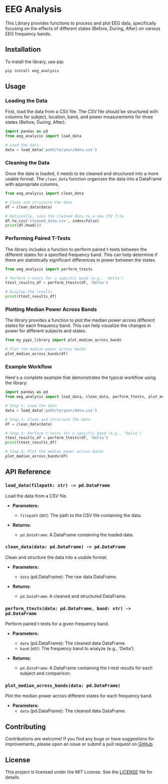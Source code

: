 # EEG Analysis

This Library provides functions to process and plot EEG data, specifically focusing on the effects of different states (Before, During, After) on various EEG frequency bands.

## Installation

To install the library, use pip:

```bash
pip install eeg_analysis
```

## Usage

### Loading the Data

First, load the data from a CSV file. The CSV file should be structured with columns for subject, location, band, and power measurements for three states (Before, During, After).

```python
import pandas as pd
from eeg_analysis import load_data

# Load the data
data = load_data('path/to/your/data.csv')
```

### Cleaning the Data

Once the data is loaded, it needs to be cleaned and structured into a more usable format. The `clean_data` function organizes the data into a DataFrame with appropriate columns.

```python
from eeg_analysis import clean_data

# Clean and structure the data
df = clean_data(data)

# Optionally, save the cleaned data to a new CSV file
df.to_csv('cleaned_data.csv', index=False)
print(df.head())
```

### Performing Paired T-Tests

The library includes a function to perform paired t-tests between the different states for a specified frequency band. This can help determine if there are statistically significant differences in power between the states.

```python
from eeg_analysis import perform_ttests

# Perform t-tests for a specific band (e.g., 'Delta')
ttest_results_df = perform_ttests(df, 'Delta')

# Display the results
print(ttest_results_df)
```

### Plotting Median Power Across Bands

The library provides a function to plot the median power across different states for each frequency band. This can help visualize the changes in power for different subjects and states.

```python
from my_pypi_library import plot_median_across_bands

# Plot the median power across bands
plot_median_across_bands(df)
```

### Example Workflow

Here's a complete example that demonstrates the typical workflow using the library:

```python
import pandas as pd
from eeg_analysis import load_data, clean_data, perform_ttests, plot_median_across_bands

# Step 1: Load the data
data = load_data('path/to/your/data.csv')

# Step 2: Clean and structure the data
df = clean_data(data)

# Step 3: Perform t-tests for a specific band (e.g., 'Delta')
ttest_results_df = perform_ttests(df, 'Delta')
print(ttest_results_df)

# Step 4: Plot the median power across bands
plot_median_across_bands(df)
```

## API Reference

### `load_data(filepath: str) -> pd.DataFrame`

Load the data from a CSV file.

- **Parameters:**
  - `filepath` (str): The path to the CSV file containing the data.

- **Returns:**
  - `pd.DataFrame`: A DataFrame containing the loaded data.

### `clean_data(data: pd.DataFrame) -> pd.DataFrame`

Clean and structure the data into a usable format.

- **Parameters:**
  - `data` (pd.DataFrame): The raw data DataFrame.

- **Returns:**
  - `pd.DataFrame`: A cleaned and structured DataFrame.

### `perform_ttests(data: pd.DataFrame, band: str) -> pd.DataFrame`

Perform paired t-tests for a given frequency band.

- **Parameters:**
  - `data` (pd.DataFrame): The cleaned data DataFrame.
  - `band` (str): The frequency band to analyze (e.g., 'Delta').

- **Returns:**
  - `pd.DataFrame`: A DataFrame containing the t-test results for each subject and comparison.

### `plot_median_across_bands(data: pd.DataFrame)`

Plot the median power across different states for each frequency band.

- **Parameters:**
  - `data` (pd.DataFrame): The cleaned data DataFrame.

## Contributing

Contributions are welcome! If you find any bugs or have suggestions for improvements, please open an issue or submit a pull request on [GitHub](https://github.com/KarthikDani/BCI-Internship/tree/main/eeg_analysis).

## License

This project is licensed under the MIT License. See the [LICENSE](LICENSE.txt) file for details.